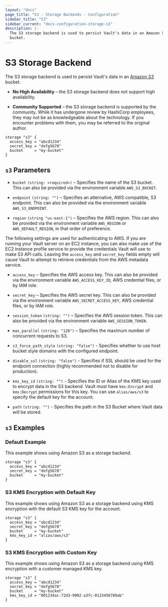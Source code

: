 ```yaml
---
layout: "docs"
page_title: "S3 - Storage Backends - Configuration"
sidebar_title: "S3"
sidebar_current: "docs-configuration-storage-s3"
description: |-
  The S3 storage backend is used to persist Vault's data in an Amazon S3
  bucket.
---
```


# S3 Storage Backend

The S3 storage backend is used to persist Vault's data in an [Amazon S3][s3]
bucket.

- **No High Availability** – the S3 storage backend does not support high
  availability.

- **Community Supported** – the S3 storage backend is supported by the
  community. While it has undergone review by HashiCorp employees, they may not
  be as knowledgeable about the technology. If you encounter problems with them,
  you may be referred to the original author.

```hcl
storage "s3" {
  access_key = "abcd1234"
  secret_key = "defg5678"
  bucket     = "my-bucket"
}
```

## `s3` Parameters

- `bucket` `(string: <required>)` – Specifies the name of the S3 bucket. This
  can also be provided via the environment variable `AWS_S3_BUCKET`.

- `endpoint` `(string: "")` – Specifies an alternative, AWS compatible, S3
  endpoint. This can also be provided via the environment variable
  `AWS_S3_ENDPOINT`.

- `region` `(string "us-east-1")` – Specifies the AWS region. This can also be
  provided via the environment variable `AWS_REGION` or `AWS_DEFAULT_REGION`,
  in that order of preference.

The following settings are used for authenticating to AWS. If you are
running your Vault server on an EC2 instance, you can also make use of the EC2
instance profile service to provide the credentials Vault will use to make
S3 API calls. Leaving the `access_key` and `secret_key` fields empty will
cause Vault to attempt to retrieve credentials from the AWS metadata service.

- `access_key` – Specifies the AWS access key. This can also be provided via
  the environment variable `AWS_ACCESS_KEY_ID`, AWS credential files, or by
  IAM role.

- `secret_key` – Specifies the AWS secret key. This can also be provided via
  the environment variable `AWS_SECRET_ACCESS_KEY`, AWS credential files, or
  by IAM role.

- `session_token` `(string: "")` – Specifies the AWS session token. This can
  also be provided via the environment variable `AWS_SESSION_TOKEN`.

- `max_parallel` `(string: "128")` – Specifies the maximum number of concurrent
  requests to S3.

- `s3_force_path_style` `(string: "false")` - Specifies whether to use host
  bucket style domains with the configured endpoint.

- `disable_ssl` `(string: "false")` - Specifies if SSL should be used for the
  endpoint connection (highly recommended not to disable for production).

- `kms_key_id` `(string: "")` - Specifies the ID or Alias of the KMS key used to
  encrypt data in the S3 backend. Vault must have `kms:Encrypt` and `kms:Decrypt`
  permissions for this key. You can use `alias/aws/s3` to specify the default
  key for the account.
  
- `path` `(string: "")` - Specifies the path in the S3 Bucket where Vault 
  data will be stored.
  
## `s3` Examples

### Default Example

This example shows using Amazon S3 as a storage backend.

```hcl
storage "s3" {
  access_key = "abcd1234"
  secret_key = "defg5678"
  bucket     = "my-bucket"
}
```

### S3 KMS Encryption with Default Key

This example shows using Amazon S3 as a storage backend using KMS
encryption with the default S3 KMS key for the account.

```hcl
storage "s3" {
  access_key = "abcd1234"
  secret_key = "defg5678"
  bucket     = "my-bucket"
  kms_key_id = "alias/aws/s3"
}
```

### S3 KMS Encryption with Custom Key

This example shows using Amazon S3 as a storage backend using KMS
encryption with a customer managed KMS key.

```hcl
storage "s3" {
  access_key = "abcd1234"
  secret_key = "defg5678"
  bucket     = "my-bucket"
  kms_key_id = "001234ac-72d3-9902-a3fc-0123456789ab"
}
```

[s3]: https://aws.amazon.com/s3/
